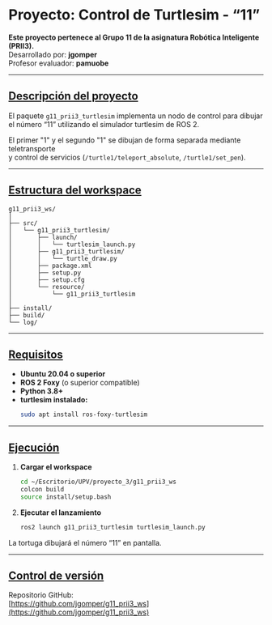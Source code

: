 # Proyecto: Control de Turtlesim - “11” <!-- Título principal -->

**Este proyecto pertenece al Grupo 11 de la asignatura Robótica Inteligente (PRII3).**  
Desarrollado por: **jgomper**  
Profesor evaluador: **pamuobe**

---

## <u>Descripción del proyecto</u>

El paquete `g11_prii3_turtlesim` implementa un nodo de control para dibujar el número “11” utilizando el simulador turtlesim de ROS 2.

El primer "1" y el segundo "1" se dibujan de forma separada mediante teletransporte  
y control de servicios (`/turtle1/teleport_absolute`, `/turtle1/set_pen`).

---

## <u>Estructura del workspace</u>

```
g11_prii3_ws/
│
├── src/
│   └── g11_prii3_turtlesim/
│       ├── launch/
│       │   └── turtlesim_launch.py
│       ├── g11_prii3_turtlesim/
│       │   └── turtle_draw.py
│       ├── package.xml
│       ├── setup.py
│       ├── setup.cfg
│       └── resource/
│           └── g11_prii3_turtlesim
│
├── install/
├── build/
└── log/
```

---

## <u>Requisitos</u>

- **Ubuntu 20.04 o superior**
- **ROS 2 Foxy** (o superior compatible)
- **Python 3.8+**
- **turtlesim instalado:**
  ```bash
  sudo apt install ros-foxy-turtlesim
  ```

---

## <u>Ejecución</u>

1. **Cargar el workspace**
    ```bash
    cd ~/Escritorio/UPV/proyecto_3/g11_prii3_ws
    colcon build
    source install/setup.bash
    ```
2. **Ejecutar el lanzamiento**
    ```bash
    ros2 launch g11_prii3_turtlesim turtlesim_launch.py
    ```

La tortuga dibujará el número “11” en pantalla.

---

## <u>Control de versión</u>

Repositorio GitHub:  
[https://github.com/jgomper/g11_prii3_ws](https://github.com/jgomper/g11_prii3_ws)




















